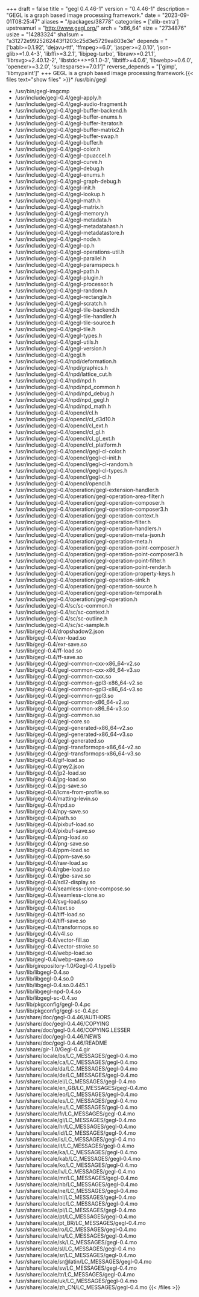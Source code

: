 +++
draft = false
title = "gegl 0.4.46-1"
version = "0.4.46-1"
description = "GEGL is a graph based image processing framework."
date = "2023-09-01T08:25:47"
aliases = "/packages/38778"
categories = ['xlib-extra']
upstreamurl = "http://www.gegl.org/"
arch = "x86_64"
size = "2734876"
usize = "14283324"
sha1sum = "a31272e9925262443f1203c25d3e5729ea803e3e"
depends = "['babl>=0.1.92', 'dejavu-ttf', 'ffmpeg>=6.0', 'jasper>=2.0.10', 'json-glib>=1.0.4-3', 'libffi>=3.2.1', 'libjpeg-turbo', 'libraw>=0.21.1', 'librsvg>=2.40.12-2', 'libstdc++>=9.1.0-3', 'libtiff>=4.0.6', 'libwebp>=0.6.0', 'openexr>=3.2.0', 'suitesparse>=7.0.1']"
reverse_depends = "['gimp', 'libmypaint']"
+++
GEGL is a graph based image processing framework.{{< files text="show files" >}}* /usr/bin/gegl
* /usr/bin/gegl-imgcmp
* /usr/include/gegl-0.4/gegl-apply.h
* /usr/include/gegl-0.4/gegl-audio-fragment.h
* /usr/include/gegl-0.4/gegl-buffer-backend.h
* /usr/include/gegl-0.4/gegl-buffer-enums.h
* /usr/include/gegl-0.4/gegl-buffer-iterator.h
* /usr/include/gegl-0.4/gegl-buffer-matrix2.h
* /usr/include/gegl-0.4/gegl-buffer-swap.h
* /usr/include/gegl-0.4/gegl-buffer.h
* /usr/include/gegl-0.4/gegl-color.h
* /usr/include/gegl-0.4/gegl-cpuaccel.h
* /usr/include/gegl-0.4/gegl-curve.h
* /usr/include/gegl-0.4/gegl-debug.h
* /usr/include/gegl-0.4/gegl-enums.h
* /usr/include/gegl-0.4/gegl-graph-debug.h
* /usr/include/gegl-0.4/gegl-init.h
* /usr/include/gegl-0.4/gegl-lookup.h
* /usr/include/gegl-0.4/gegl-math.h
* /usr/include/gegl-0.4/gegl-matrix.h
* /usr/include/gegl-0.4/gegl-memory.h
* /usr/include/gegl-0.4/gegl-metadata.h
* /usr/include/gegl-0.4/gegl-metadatahash.h
* /usr/include/gegl-0.4/gegl-metadatastore.h
* /usr/include/gegl-0.4/gegl-node.h
* /usr/include/gegl-0.4/gegl-op.h
* /usr/include/gegl-0.4/gegl-operations-util.h
* /usr/include/gegl-0.4/gegl-parallel.h
* /usr/include/gegl-0.4/gegl-paramspecs.h
* /usr/include/gegl-0.4/gegl-path.h
* /usr/include/gegl-0.4/gegl-plugin.h
* /usr/include/gegl-0.4/gegl-processor.h
* /usr/include/gegl-0.4/gegl-random.h
* /usr/include/gegl-0.4/gegl-rectangle.h
* /usr/include/gegl-0.4/gegl-scratch.h
* /usr/include/gegl-0.4/gegl-tile-backend.h
* /usr/include/gegl-0.4/gegl-tile-handler.h
* /usr/include/gegl-0.4/gegl-tile-source.h
* /usr/include/gegl-0.4/gegl-tile.h
* /usr/include/gegl-0.4/gegl-types.h
* /usr/include/gegl-0.4/gegl-utils.h
* /usr/include/gegl-0.4/gegl-version.h
* /usr/include/gegl-0.4/gegl.h
* /usr/include/gegl-0.4/npd/deformation.h
* /usr/include/gegl-0.4/npd/graphics.h
* /usr/include/gegl-0.4/npd/lattice_cut.h
* /usr/include/gegl-0.4/npd/npd.h
* /usr/include/gegl-0.4/npd/npd_common.h
* /usr/include/gegl-0.4/npd/npd_debug.h
* /usr/include/gegl-0.4/npd/npd_gegl.h
* /usr/include/gegl-0.4/npd/npd_math.h
* /usr/include/gegl-0.4/opencl/cl.h
* /usr/include/gegl-0.4/opencl/cl_d3d10.h
* /usr/include/gegl-0.4/opencl/cl_ext.h
* /usr/include/gegl-0.4/opencl/cl_gl.h
* /usr/include/gegl-0.4/opencl/cl_gl_ext.h
* /usr/include/gegl-0.4/opencl/cl_platform.h
* /usr/include/gegl-0.4/opencl/gegl-cl-color.h
* /usr/include/gegl-0.4/opencl/gegl-cl-init.h
* /usr/include/gegl-0.4/opencl/gegl-cl-random.h
* /usr/include/gegl-0.4/opencl/gegl-cl-types.h
* /usr/include/gegl-0.4/opencl/gegl-cl.h
* /usr/include/gegl-0.4/opencl/opencl.h
* /usr/include/gegl-0.4/operation/gegl-extension-handler.h
* /usr/include/gegl-0.4/operation/gegl-operation-area-filter.h
* /usr/include/gegl-0.4/operation/gegl-operation-composer.h
* /usr/include/gegl-0.4/operation/gegl-operation-composer3.h
* /usr/include/gegl-0.4/operation/gegl-operation-context.h
* /usr/include/gegl-0.4/operation/gegl-operation-filter.h
* /usr/include/gegl-0.4/operation/gegl-operation-handlers.h
* /usr/include/gegl-0.4/operation/gegl-operation-meta-json.h
* /usr/include/gegl-0.4/operation/gegl-operation-meta.h
* /usr/include/gegl-0.4/operation/gegl-operation-point-composer.h
* /usr/include/gegl-0.4/operation/gegl-operation-point-composer3.h
* /usr/include/gegl-0.4/operation/gegl-operation-point-filter.h
* /usr/include/gegl-0.4/operation/gegl-operation-point-render.h
* /usr/include/gegl-0.4/operation/gegl-operation-property-keys.h
* /usr/include/gegl-0.4/operation/gegl-operation-sink.h
* /usr/include/gegl-0.4/operation/gegl-operation-source.h
* /usr/include/gegl-0.4/operation/gegl-operation-temporal.h
* /usr/include/gegl-0.4/operation/gegl-operation.h
* /usr/include/gegl-0.4/sc/sc-common.h
* /usr/include/gegl-0.4/sc/sc-context.h
* /usr/include/gegl-0.4/sc/sc-outline.h
* /usr/include/gegl-0.4/sc/sc-sample.h
* /usr/lib/gegl-0.4/dropshadow2.json
* /usr/lib/gegl-0.4/exr-load.so
* /usr/lib/gegl-0.4/exr-save.so
* /usr/lib/gegl-0.4/ff-load.so
* /usr/lib/gegl-0.4/ff-save.so
* /usr/lib/gegl-0.4/gegl-common-cxx-x86_64-v2.so
* /usr/lib/gegl-0.4/gegl-common-cxx-x86_64-v3.so
* /usr/lib/gegl-0.4/gegl-common-cxx.so
* /usr/lib/gegl-0.4/gegl-common-gpl3-x86_64-v2.so
* /usr/lib/gegl-0.4/gegl-common-gpl3-x86_64-v3.so
* /usr/lib/gegl-0.4/gegl-common-gpl3.so
* /usr/lib/gegl-0.4/gegl-common-x86_64-v2.so
* /usr/lib/gegl-0.4/gegl-common-x86_64-v3.so
* /usr/lib/gegl-0.4/gegl-common.so
* /usr/lib/gegl-0.4/gegl-core.so
* /usr/lib/gegl-0.4/gegl-generated-x86_64-v2.so
* /usr/lib/gegl-0.4/gegl-generated-x86_64-v3.so
* /usr/lib/gegl-0.4/gegl-generated.so
* /usr/lib/gegl-0.4/gegl-transformops-x86_64-v2.so
* /usr/lib/gegl-0.4/gegl-transformops-x86_64-v3.so
* /usr/lib/gegl-0.4/gif-load.so
* /usr/lib/gegl-0.4/grey2.json
* /usr/lib/gegl-0.4/jp2-load.so
* /usr/lib/gegl-0.4/jpg-load.so
* /usr/lib/gegl-0.4/jpg-save.so
* /usr/lib/gegl-0.4/lcms-from-profile.so
* /usr/lib/gegl-0.4/matting-levin.so
* /usr/lib/gegl-0.4/npd.so
* /usr/lib/gegl-0.4/npy-save.so
* /usr/lib/gegl-0.4/path.so
* /usr/lib/gegl-0.4/pixbuf-load.so
* /usr/lib/gegl-0.4/pixbuf-save.so
* /usr/lib/gegl-0.4/png-load.so
* /usr/lib/gegl-0.4/png-save.so
* /usr/lib/gegl-0.4/ppm-load.so
* /usr/lib/gegl-0.4/ppm-save.so
* /usr/lib/gegl-0.4/raw-load.so
* /usr/lib/gegl-0.4/rgbe-load.so
* /usr/lib/gegl-0.4/rgbe-save.so
* /usr/lib/gegl-0.4/sdl2-display.so
* /usr/lib/gegl-0.4/seamless-clone-compose.so
* /usr/lib/gegl-0.4/seamless-clone.so
* /usr/lib/gegl-0.4/svg-load.so
* /usr/lib/gegl-0.4/text.so
* /usr/lib/gegl-0.4/tiff-load.so
* /usr/lib/gegl-0.4/tiff-save.so
* /usr/lib/gegl-0.4/transformops.so
* /usr/lib/gegl-0.4/v4l.so
* /usr/lib/gegl-0.4/vector-fill.so
* /usr/lib/gegl-0.4/vector-stroke.so
* /usr/lib/gegl-0.4/webp-load.so
* /usr/lib/gegl-0.4/webp-save.so
* /usr/lib/girepository-1.0/Gegl-0.4.typelib
* /usr/lib/libgegl-0.4.so
* /usr/lib/libgegl-0.4.so.0
* /usr/lib/libgegl-0.4.so.0.445.1
* /usr/lib/libgegl-npd-0.4.so
* /usr/lib/libgegl-sc-0.4.so
* /usr/lib/pkgconfig/gegl-0.4.pc
* /usr/lib/pkgconfig/gegl-sc-0.4.pc
* /usr/share/doc/gegl-0.4.46/AUTHORS
* /usr/share/doc/gegl-0.4.46/COPYING
* /usr/share/doc/gegl-0.4.46/COPYING.LESSER
* /usr/share/doc/gegl-0.4.46/NEWS
* /usr/share/doc/gegl-0.4.46/README
* /usr/share/gir-1.0/Gegl-0.4.gir
* /usr/share/locale/bs/LC_MESSAGES/gegl-0.4.mo
* /usr/share/locale/ca/LC_MESSAGES/gegl-0.4.mo
* /usr/share/locale/da/LC_MESSAGES/gegl-0.4.mo
* /usr/share/locale/de/LC_MESSAGES/gegl-0.4.mo
* /usr/share/locale/el/LC_MESSAGES/gegl-0.4.mo
* /usr/share/locale/en_GB/LC_MESSAGES/gegl-0.4.mo
* /usr/share/locale/eo/LC_MESSAGES/gegl-0.4.mo
* /usr/share/locale/es/LC_MESSAGES/gegl-0.4.mo
* /usr/share/locale/eu/LC_MESSAGES/gegl-0.4.mo
* /usr/share/locale/fr/LC_MESSAGES/gegl-0.4.mo
* /usr/share/locale/gl/LC_MESSAGES/gegl-0.4.mo
* /usr/share/locale/hr/LC_MESSAGES/gegl-0.4.mo
* /usr/share/locale/id/LC_MESSAGES/gegl-0.4.mo
* /usr/share/locale/is/LC_MESSAGES/gegl-0.4.mo
* /usr/share/locale/it/LC_MESSAGES/gegl-0.4.mo
* /usr/share/locale/ka/LC_MESSAGES/gegl-0.4.mo
* /usr/share/locale/kab/LC_MESSAGES/gegl-0.4.mo
* /usr/share/locale/ko/LC_MESSAGES/gegl-0.4.mo
* /usr/share/locale/lv/LC_MESSAGES/gegl-0.4.mo
* /usr/share/locale/mr/LC_MESSAGES/gegl-0.4.mo
* /usr/share/locale/nb/LC_MESSAGES/gegl-0.4.mo
* /usr/share/locale/ne/LC_MESSAGES/gegl-0.4.mo
* /usr/share/locale/nl/LC_MESSAGES/gegl-0.4.mo
* /usr/share/locale/oc/LC_MESSAGES/gegl-0.4.mo
* /usr/share/locale/pl/LC_MESSAGES/gegl-0.4.mo
* /usr/share/locale/pt/LC_MESSAGES/gegl-0.4.mo
* /usr/share/locale/pt_BR/LC_MESSAGES/gegl-0.4.mo
* /usr/share/locale/ro/LC_MESSAGES/gegl-0.4.mo
* /usr/share/locale/ru/LC_MESSAGES/gegl-0.4.mo
* /usr/share/locale/sk/LC_MESSAGES/gegl-0.4.mo
* /usr/share/locale/sl/LC_MESSAGES/gegl-0.4.mo
* /usr/share/locale/sr/LC_MESSAGES/gegl-0.4.mo
* /usr/share/locale/sr@latin/LC_MESSAGES/gegl-0.4.mo
* /usr/share/locale/sv/LC_MESSAGES/gegl-0.4.mo
* /usr/share/locale/tr/LC_MESSAGES/gegl-0.4.mo
* /usr/share/locale/uk/LC_MESSAGES/gegl-0.4.mo
* /usr/share/locale/zh_CN/LC_MESSAGES/gegl-0.4.mo
{{< /files >}}